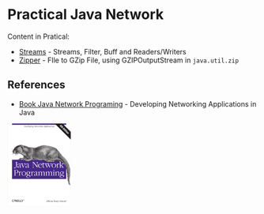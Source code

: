 # Practical Java Network

Content in Pratical:

  + [Streams](./streams-filters-example) - Streams, Filter, Buff and Readers/Writers 
  + [Zipper](./zipper) - FIle to GZip File, using GZIPOutputStream in `java.util.zip`



## References

  + [Book Java Network Programing](https://www.oreilly.com/library/view/java-network-programming/9781449365936/) - Developing Networking Applications in Java<br/>
<img src="./java-networking-programing.png" width="128px" alt="book reference Java Networking Programing">


